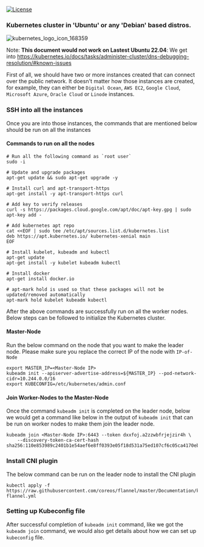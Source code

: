 [![License](https://img.shields.io/badge/License-MIT-blue)](#license "Go to license section")

### Kubernetes cluster in 'Ubuntu' or any 'Debian' based distros.
![kubernetes_logo_icon_168359](https://user-images.githubusercontent.com/90393971/187159759-d19a8782-d9c6-46af-9a57-7ec015f63a15.png)

Note: **This document would not work on Lastest Ubuntu 22.04**: We get into https://kubernetes.io/docs/tasks/administer-cluster/dns-debugging-resolution/#known-issues

First of all, we should have two or more instances created that can connect over the public network. It doesn't matter how those instances are created, for example, they can either be `Digital Ocean`, `AWS EC2`, `Google Cloud`, `Microsoft Azure`, `Oracle Cloud` or `Linode` instances.

### SSH into all the instances

Once you are into those instances, the commands that are mentioned below should be run on all the instances

#### Commands to run on all the nodes

```
# Run all the following command as `root user`
sudo -i

# Update and upgrade packages
apt-get update && sudo apt-get upgrade -y

# Install curl and apt-transport-https
apt-get install -y apt-transport-https curl

# Add key to verify releases
curl -s https://packages.cloud.google.com/apt/doc/apt-key.gpg | sudo apt-key add -

# Add kubernetes apt repo
cat <<EOF | sudo tee /etc/apt/sources.list.d/kubernetes.list
deb https://apt.kubernetes.io/ kubernetes-xenial main
EOF

# Install kubelet, kubeadm and kubectl
apt-get update
apt-get install -y kubelet kubeadm kubectl

# Install docker
apt-get install docker.io

# apt-mark hold is used so that these packages will not be updated/removed automatically
apt-mark hold kubelet kubeadm kubectl
```

After the above commands are successfully run on all the worker nodes. Below steps can be followed to initialize the Kubernetes cluster.

#### Master-Node

Run the below command on the node that you want to make the leader node. Please make sure you replace the correct IP of the node with `IP-of-Node`

```
export MASTER_IP=<Master-Node IP>
kubeadm init --apiserver-advertise-address=${MASTER_IP} --pod-network-cidr=10.244.0.0/16
export KUBECONFIG=/etc/kubernetes/admin.conf
```

#### Join Worker-Nodes to the Master-Node

Once the command `kubeadm init` is completed on the leader node, below we would get a command like below in the output of `kubeadm init` that can be run on worker nodes to make them join the leader node.

```
kubeadm join <Master-Node IP>:6443 --token dxxfoj.a2zzwbfrjejzir4h \
    --discovery-token-ca-cert-hash sha256:110e853989c2401b1e54aef6e8ff0393e05f18d531a75ed107cf6c05ca4170eb
```

### Install CNI plugin

The below command can be run on the leader node to install the CNI plugin

```
kubectl apply -f https://raw.githubusercontent.com/coreos/flannel/master/Documentation/kube-flannel.yml
```

### Setting up Kubeconfig file

After successful completion of `kubeadm init` command, like we got the `kubeadm join` command, we would also get details about how we can set up `kubeconfig` file.



